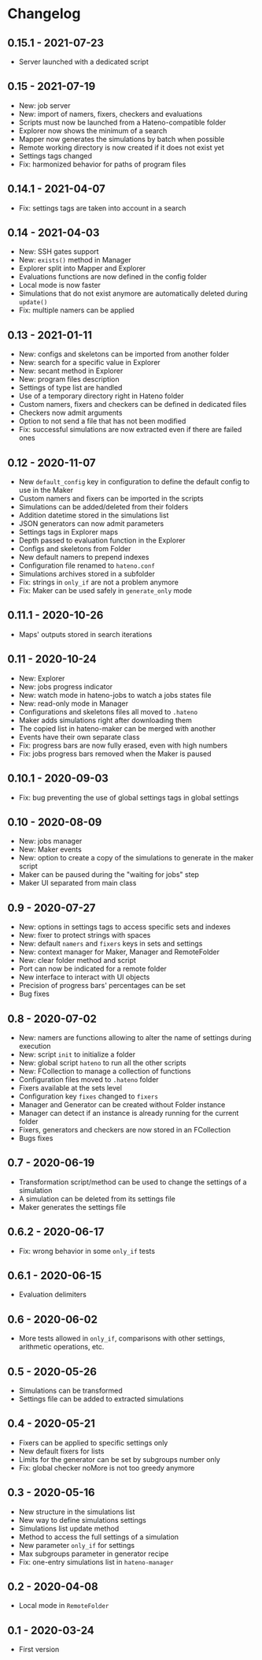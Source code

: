 # Changelog

## 0.15.1 - 2021-07-23

* Server launched with a dedicated script

## 0.15 - 2021-07-19

* New: job server
* New: import of namers, fixers, checkers and evaluations
* Scripts must now be launched from a Hateno-compatible folder
* Explorer now shows the minimum of a search
* Mapper now generates the simulations by batch when possible
* Remote working directory is now created if it does not exist yet
* Settings tags changed
* Fix: harmonized behavior for paths of program files

## 0.14.1 - 2021-04-07

* Fix: settings tags are taken into account in a search

## 0.14 - 2021-04-03

* New: SSH gates support
* New: `exists()` method in Manager
* Explorer split into Mapper and Explorer
* Evaluations functions are now defined in the config folder
* Local mode is now faster
* Simulations that do not exist anymore are automatically deleted during `update()`
* Fix: multiple namers can be applied

## 0.13 - 2021-01-11

* New: configs and skeletons can be imported from another folder
* New: search for a specific value in Explorer
* New: secant method in Explorer
* New: program files description
* Settings of type list are handled
* Use of a temporary directory right in Hateno folder
* Custom namers, fixers and checkers can be defined in dedicated files
* Checkers now admit arguments
* Option to not send a file that has not been modified
* Fix: successful simulations are now extracted even if there are failed ones

## 0.12 - 2020-11-07

* New `default_config` key in configuration to define the default config to use in the Maker
* Custom namers and fixers can be imported in the scripts
* Simulations can be added/deleted from their folders
* Addition datetime stored in the simulations list
* JSON generators can now admit parameters
* Settings tags in Explorer maps
* Depth passed to evaluation function in the Explorer
* Configs and skeletons from Folder
* New default namers to prepend indexes
* Configuration file renamed to `hateno.conf`
* Simulations archives stored in a subfolder
* Fix: strings in `only_if` are not a problem anymore
* Fix: Maker can be used safely in `generate_only` mode

## 0.11.1 - 2020-10-26

* Maps' outputs stored in search iterations

## 0.11 - 2020-10-24

* New: Explorer
* New: jobs progress indicator
* New: watch mode in hateno-jobs to watch a jobs states file
* New: read-only mode in Manager
* Configurations and skeletons files all moved to `.hateno`
* Maker adds simulations right after downloading them
* The copied list in hateno-maker can be merged with another
* Events have their own separate class
* Fix: progress bars are now fully erased, even with high numbers
* Fix: jobs progress bars removed when the Maker is paused

## 0.10.1 - 2020-09-03

* Fix: bug preventing the use of global settings tags in global settings

## 0.10 - 2020-08-09

* New: jobs manager
* New: Maker events
* New: option to create a copy of the simulations to generate in the maker script
* Maker can be paused during the "waiting for jobs" step
* Maker UI separated from main class

## 0.9 - 2020-07-27

* New: options in settings tags to access specific sets and indexes
* New: fixer to protect strings with spaces
* New: default `namers` and `fixers` keys in sets and settings
* New: context manager for Maker, Manager and RemoteFolder
* New: clear folder method and script
* Port can now be indicated for a remote folder
* New interface to interact with UI objects
* Precision of progress bars' percentages can be set
* Bug fixes

## 0.8 - 2020-07-02

* New: namers are functions allowing to alter the name of settings during execution
* New: script `init` to initialize a folder
* New: global script `hateno` to run all the other scripts
* New: FCollection to manage a collection of functions
* Configuration files moved to `.hateno` folder
* Fixers available at the sets level
* Configuration key `fixes` changed to `fixers`
* Manager and Generator can be created without Folder instance
* Manager can detect if an instance is already running for the current folder
* Fixers, generators and checkers are now stored in an FCollection
* Bugs fixes

## 0.7 - 2020-06-19

* Transformation script/method can be used to change the settings of a simulation
* A simulation can be deleted from its settings file
* Maker generates the settings file

## 0.6.2 - 2020-06-17

* Fix: wrong behavior in some `only_if` tests

## 0.6.1 - 2020-06-15

* Evaluation delimiters

## 0.6 - 2020-06-02

* More tests allowed in `only_if`, comparisons with other settings, arithmetic operations, etc.

## 0.5 - 2020-05-26

* Simulations can be transformed
* Settings file can be added to extracted simulations

## 0.4 - 2020-05-21

* Fixers can be applied to specific settings only
* New default fixers for lists
* Limits for the generator can be set by subgroups number only
* Fix: global checker noMore is not too greedy anymore

## 0.3 - 2020-05-16

* New structure in the simulations list
* New way to define simulations settings
* Simulations list update method
* Method to access the full settings of a simulation
* New parameter `only_if` for settings
* Max subgroups parameter in generator recipe
* Fix: one-entry simulations list in `hateno-manager`

## 0.2 - 2020-04-08

* Local mode in `RemoteFolder`

## 0.1 - 2020-03-24

* First version
